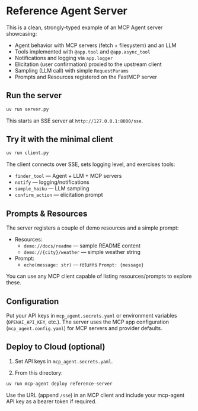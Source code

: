 # Reference Agent Server

This is a clean, strongly-typed example of an MCP Agent server showcasing:

- Agent behavior with MCP servers (fetch + filesystem) and an LLM
- Tools implemented with `@app.tool` and `@app.async_tool`
- Notifications and logging via `app.logger`
- Elicitation (user confirmation) proxied to the upstream client
- Sampling (LLM call) with simple `RequestParams`
- Prompts and Resources registered on the FastMCP server

## Run the server

```bash
uv run server.py
```

This starts an SSE server at `http://127.0.0.1:8000/sse`.

## Try it with the minimal client

```bash
uv run client.py
```

The client connects over SSE, sets logging level, and exercises tools:

- `finder_tool` — Agent + LLM + MCP servers
- `notify` — logging/notifications
- `sample_haiku` — LLM sampling
- `confirm_action` — elicitation prompt

## Prompts & Resources

The server registers a couple of demo resources and a simple prompt:

- Resources:
  - `demo://docs/readme` — sample README content
  - `demo://{city}/weather` — simple weather string
- Prompt:
  - `echo(message: str)` — returns `Prompt: {message}`

You can use any MCP client capable of listing resources/prompts to explore these.

## Configuration

Put your API keys in `mcp_agent.secrets.yaml` or environment variables
(`OPENAI_API_KEY`, etc.). The server uses the MCP app configuration
(`mcp_agent.config.yaml`) for MCP servers and provider defaults.

## Deploy to Cloud (optional)

1. Set API keys in `mcp_agent.secrets.yaml`.

2. From this directory:

```bash
uv run mcp-agent deploy reference-server
```

Use the URL (append `/sse`) in an MCP client and include your mcp-agent API key as a bearer token if required.
